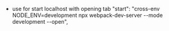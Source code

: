 - use for start localhost with opening tab
  "start": "cross-env NODE_ENV=development npx webpack-dev-server --mode development --open",
